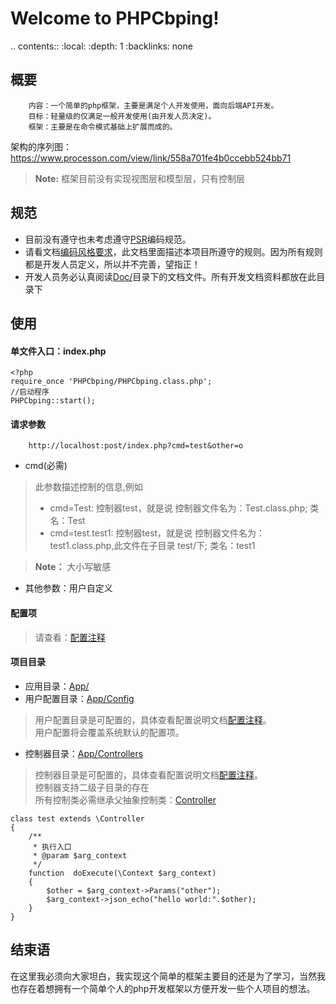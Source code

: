 Welcome to PHPCbping!
===================
.. contents::
    :local:
    :depth: 1
    :backlinks: none
    
## <i class="icon-upload"></i> 概要
		内容：一个简单的php框架，主要是满足个人开发使用，面向后端API开发。
		目标：轻量级的仅满足一般开发使用(由开发人员决定)。
		框架：主要是在命令模式基础上扩展而成的。 

架构的序列图：https://www.processon.com/view/link/558a701fe4b0ccebb524bb71
> **Note:** 框架目前没有实现视图层和模型层，只有控制层

## <i class="icon-upload"></i> 规范
* 目前没有遵守也未考虑遵守[PSR](http://www.php-fig.org/)编码规范。
* 请看文档[编码风格要求](https://github.com/BPing/PHPCbping/blob/dev/Doc/%E7%BC%96%E7%A0%81%E9%A3%8E%E6%A0%BC%E8%A6%81%E6%B1%82.md)，此文档里面描述本项目所遵守的规则。因为所有规则都是开发人员定义，所以并不完善，望指正！
* 开发人员务必认真阅读[Doc/](https://github.com/BPing/PHPCbping/tree/dev/Doc)目录下的文档文件。所有开发文档资料都放在此目录下


## <i class="icon-upload"></i> 使用
#### 单文件入口：index.php
```
<?php
require_once 'PHPCbping/PHPCbping.class.php';
//启动程序
PHPCbping::start();
```

#### 请求参数

		http://localhost:post/index.php?cmd=test&other=o

* cmd(必需)

>  此参数描述控制的信息,例如
> - cmd=Test:  控制器test，就是说 控制器文件名为：Test.class.php; 类名：Test
> - cmd=test.test1:  控制器test，就是说 控制器文件名为：test1.class.php,此文件在子目录 test/下; 类名：test1 

>  **Note：** 大小写敏感

* 其他参数：用户自定义

#### 配置项
> 请查看：[配置注释](https://github.com/BPing/PHPCbping/blob/dev/Doc/%E9%85%8D%E7%BD%AE%E6%B3%A8%E9%87%8A.md)<br>

#### 项目目录

*  应用目录：[App/](https://github.com/BPing/PHPCbping/tree/dev/App)
*  用户配置目录：[App/Config](https://github.com/BPing/PHPCbping/tree/dev/App/Config)
  
> 用户配置目录是可配置的，具体查看配置说明文档[配置注释](https://github.com/BPing/PHPCbping/blob/dev/Doc/%E9%85%8D%E7%BD%AE%E6%B3%A8%E9%87%8A.md)。<br>
> 用户配置将会覆盖系统默认的配置项。

*  控制器目录：[App/Controllers](https://github.com/BPing/PHPCbping/tree/dev/App/Controllers)

> 控制器目录是可配置的，具体查看配置说明文档[配置注释](https://github.com/BPing/PHPCbping/blob/dev/Doc/%E9%85%8D%E7%BD%AE%E6%B3%A8%E9%87%8A.md)。<br>
> 控制器支持二级子目录的存在<br>
> 所有控制类必需继承父抽象控制类：[Controller](https://github.com/BPing/PHPCbping/blob/dev/PHPCbping/Controller.absclass.php)<br>

```
class test extends \Controller
{
    /**
     * 执行入口
     * @param $arg_context
     */
    function  doExecute(\Context $arg_context)
    {
        $other = $arg_context->Params("other");
        $arg_context->json_echo("hello world:".$other);
    }
}
```



## <i class="icon-upload"></i> 结束语
在这里我必须向大家坦白，我实现这个简单的框架主要目的还是为了学习，当然我也存在着想拥有一个简单个人的php开发框架以方便开发一些个人项目的想法。



 			
